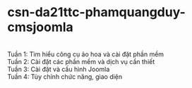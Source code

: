 # csn-da21ttc-phamquangduy-cmsjoomla
<br>
Tuần 1: Tìm hiểu công cụ ảo hoa và cài đặt phần mềm
<br>
Tuần 2: Cài đặt các phần mềm và dịch vụ cần thiết
<br>
Tuần 3: Cài đặt và cấu hình Joomla
<br>
Tuần 4: Tùy  chỉnh chức năng, giao diện 
